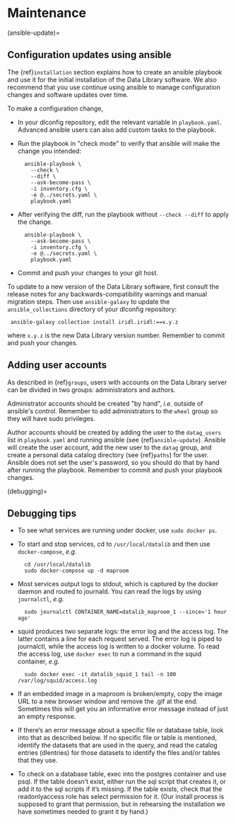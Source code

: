 # Maintenance

(ansible-update)=
## Configuration updates using ansible

The {ref}`installation` section explains how to create an ansible playbook and use it for the initial installation of the Data Library software. We also recommend that you use continue using ansible to manage configuration changes and software updates over time.

To make a configuration change,
- In your dlconfig repository, edit the relevant variable in `playbook.yaml`. Advanced ansible users can also add custom tasks to the playbook.
- Run the playbook in "check mode" to verify that ansible will make the change you intended:

        ansible-playbook \
          --check \
          --diff \
          --ask-become-pass \
          -i inventory.cfg \
          -e @../secrets.yaml \
          playbook.yaml

- After verifying the diff, run the playbook without `--check --diff` to apply the change.

        ansible-playbook \
          --ask-become-pass \
          -i inventory.cfg \
          -e @../secrets.yaml \
          playbook.yaml

- Commit and push your changes to your git host.

To update to a new version of the Data Library software, first consult the release notes for any backwards-compatibility warnings and manual migration steps. Then  use `ansible-galaxy` to update the `ansible_collections` directory of your dlconfig repository:

     ansible-galaxy collection install iridl.iridl:==x.y.z

where `x.y.z` is the new Data Library version number. Remember to commit and push your changes.

## Adding user accounts

As described in {ref}`groups`, users with accounts on the Data Library server can be divided in two groups: administrators and authors.

Administrator accounts should be created "by hand", *i.e.* outside of ansible's control. Remember to add administrators to the `wheel` group so they will have sudo privileges.

Author accounts should be created by adding the user to the `datag_users` list in `playbook.yaml` and running ansible (see {ref}`ansible-update`). Ansible will create the user account, add the new user to the `datag` group, and create a personal data catalog directory (see {ref}`paths`) for the user. Ansible does not set the user's password, so you should do that by hand after running the playbook. Remember to commit and push your playbook changes.

(debugging)=
## Debugging tips

- To see what services are running under docker, use `sudo docker ps`.

- To start and stop services, cd to `/usr/local/datalib` and then use `docker-compose`, *e.g.*

        cd /usr/local/datalib
        sudo docker-compose up -d maproom

- Most services output logs to stdout, which is captured by the docker daemon and routed to journald. You can read the logs by using `journalctl`, *e.g.*

        sudo journalctl CONTAINER_NAME=datalib_maproom_1 --since='1 hour ago'


- squid produces two separate logs: the error log and the access log. The latter contains a line for each request served. The error log is piped to journalctl, while the access log is written to a docker volume. To read the access log, use `docker exec` to run a command in the squid container, *e.g.*

        sudo docker exec -it datalib_squid_1 tail -n 100 /var/log/squid/access.log


- If an embedded image in a maproom is broken/empty, copy the image URL to a new browser window and remove the .gif at the end. Sometimes this will get you an informative error message instead of just an empty response.

- If there’s an error message about a specific file or database table, look into that as described below. If no specific file or table is mentioned, identify the datasets that are used in the query, and read the catalog entries (dlentries) for those datasets to identify the files and/or tables that they use.

- To check on a database table, exec into the postgres container and use psql. If the table doesn’t exist, either run the sql script that creates it, or add it to the sql scripts if it’s missing. If the table exists, check that the readonlyaccess role has select permission for it. (Our install process is supposed to grant that permission, but in rehearsing the installation we have sometimes needed to grant it by hand.)
